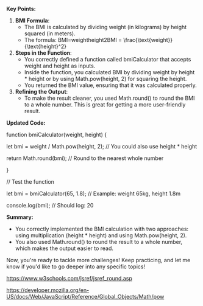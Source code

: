**Key Points:**

1. **BMI Formula**:
    - The BMI is calculated by dividing weight (in kilograms) by height squared (in meters).
    - The formula: BMI=weightheight2BMI = \\frac{\\text{weight}}{\\text{height}^2}
2. **Steps in the Function**:
    - You correctly defined a function called bmiCalculator that accepts weight and height as inputs.
    - Inside the function, you calculated BMI by dividing weight by height \* height or by using Math.pow(height, 2) for squaring the height.
    - You returned the BMI value, ensuring that it was calculated properly.
3. **Refining the Output**:
    - To make the result cleaner, you used Math.round() to round the BMI to a whole number. This is great for getting a more user-friendly result.

**Updated Code:**

function bmiCalculator(weight, height) {

let bmi = weight / Math.pow(height, 2); // You could also use height \* height

return Math.round(bmi); // Round to the nearest whole number

}

// Test the function

let bmi = bmiCalculator(65, 1.8); // Example: weight 65kg, height 1.8m

console.log(bmi); // Should log: 20

**Summary:**

- You correctly implemented the BMI calculation with two approaches: using multiplication (height \* height) and using Math.pow(height, 2).
- You also used Math.round() to round the result to a whole number, which makes the output easier to read.

Now, you're ready to tackle more challenges! Keep practicing, and let me know if you'd like to go deeper into any specific topics!

<https://www.w3schools.com/jsref/jsref_round.asp>

<https://developer.mozilla.org/en-US/docs/Web/JavaScript/Reference/Global_Objects/Math/pow>
